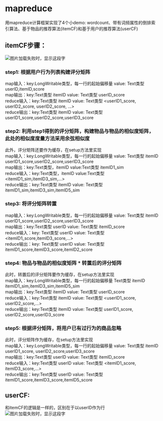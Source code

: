 # mapreduce
用mapreduce计算框架实现了4个小demo: wordcount、带有词频属性的倒排索引算法、基于物品的推荐算法(itemCF)和基于用户的推荐算法(userCF) <br>
## itemCF步骤： <br>

<img src="https://github.com/marvelousgirl/mapreduce/blob/master/images/itemCF.png"  alt="图片加载失败时，显示这段字"/>  

### step1: 根据用户行为列表构建评分矩阵 <br>
map输入：key:LongWritable类型，每一行的起始偏移量    value: Text类型 userID,itemID,score <br>
map输出：key:Text类型  itemID     value: Text类型 userID_score <br>
reduce输入：key:Text类型  itemID     value: Text类型 <userID1_score, userID2_score, userID2_score, ...> <br>
reduce输出：key:Text类型  itemID     value: Text类型 userID1_score,userID2_score,userID3_score <br>

### step2: 利用step1得到的评分矩阵，构建物品与物品的相似度矩阵，此处的相似度度量方法采用余弦相似度 <br>
此外，评分矩阵还要作为缓存，在setup方法里实现 <br>
map输入：key:LongWritable类型，每一行的起始偏移量    value: Text类型 itemID  userID1_score,userID2_score,userID3_score <br>
map输出：key:Text类型，itemID  value:Text类型 itemID1_sim <br>
reduce输入：key:Text类型，itemID  value:Text类型 <itemID1_sim,itemID3_sim,...> <br>
reduce输出：key:Text类型 itemID  value: Text类型 itemID1_sim,itemID3_sim,itemID5_sim <br>

### step3: 将评分矩阵转置 <br>
map输入：key:LongWritable类型，每一行的起始偏移量    value: Text类型 itemID  userID1_score,userID2_score,userID3_score <br>
map输出：key:Text类型 userID  value: Text类型 itemID_score <br>
reduce输入：key: Text类型 userID  value: Text类型 <itemID1_score,itemID3_score,...> <br>
reduce输出：key: Text类型 userID  value: Text类型 itemID1_score,itemID3_score,itemID2_score <br>

### step4: 物品与物品的相似度矩阵 * 转置后的评分矩阵 <br>
此时，转置后的评分矩阵要作为缓存，在setup方法里实现 <br>
map输入：key:LongWritable类型，每一行的起始偏移量   Text类型 itemID  itemID1_sim,itemID3_sim,itemID5_sim <br>
map输出：key:Text类型 itemID  value: Text类型 userID_score <br>
reduce输入：key:Text类型 itemID  value: Text类型 <userID1_score, userID2_score,...> <br>
reduce输出：key:Text类型 itemID  value: Text类型 userID1_score, userID2_score,userID3_score <br>

### step5: 根据评分矩阵，将用户已有过行为的商品忽略 <br>
此时，评分矩阵作为缓存，在setup方法里实现 <br>
map输入：key:LongWritable类型，每一行的起始偏移量  value: Text类型 itemID userID1_score, userID2_score,userID3_score <br>
map输出：key:Text类型 userID  value: Text类型  itemID_score <br>
reduce输入：key:Text类型 userID  value: Text类型  <itemID1_score, itemID3_score,...> <br>
reduce输出：key:Text类型 userID  value: Text类型  itemID1_score,itemID3_score,itemID5_score <br>


## userCF: <br>
和itemCF的逻辑是一样的，区别在于以userID作为行 <br>
<img src="https://github.com/marvelousgirl/mapreduce/blob/master/images/userCF.png" alt="图片加载失败时，显示这段字"/> 
